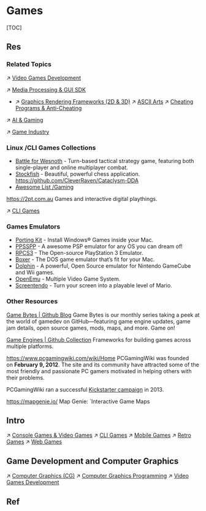 # Games

[TOC]



## Res
### Related Topics
↗ [Video Games Development](../../../Software%20Engineering/☝️%20Application%20Software%20Engineering/🎨%20Computer%20Graphics%20Programming/Video%20Games%20Development/Video%20Games%20Development.md)

↗ [Media Processing & GUI SDK](../../👩‍💻%20Computer%20Languages%20&%20Programming%20Methodology/🛠️%20Programming%20Tool%20Chain/🚠%20Application%20Runtimes%20&%20SDKs/🧩%20Media%20Processing%20&%20GUI%20SDK/Media%20Processing%20&%20GUI%20SDK.md)
- ↗ [Graphics Rendering Frameworks (2D & 3D)](../../👩‍💻%20Computer%20Languages%20&%20Programming%20Methodology/🛠️%20Programming%20Tool%20Chain/🚠%20Application%20Runtimes%20&%20SDKs/🧩%20Media%20Processing%20&%20GUI%20SDK/🖼️%20Graphics%20Rendering%20Frameworks%20(2D%20&%203D)/Graphics%20Rendering%20Frameworks%20(2D%20&%203D).md)
↗ [ASCII Arts](../../🥷🏼%20Operating%20Systems%20&%20Kernels%20(Engineering%20Part)/Linux%20(Derived%20From%20UNIX%20Family)/Linux%20Free%20Software%20&%20OSS%20(Open%20Source%20Software)/📌%20Awesome%20Open%20Source%20CLI%20Software/ASCII%20Arts.md)
↗ [Cheating Programs & Anti-Cheating](../../../CyberSecurity/🏰%20Cybersecurity%20Basics%20&%20InfoSec/🍦%20Software%20Security/🪆%20Software%20(Program)%20Analysis%20&%20Binary%20Engineering/Cheating%20Programs%20&%20Anti-Cheating/Cheating%20Programs%20&%20Anti-Cheating.md)

↗ [AI & Gaming](../../../Software%20Engineering/🤖%20AI(LLM)%20x%20SE/AI%20&%20Gaming/AI%20&%20Gaming.md)

↗ [Game Industry](../../../🗺%20CS%20Overview/Electronics%20&%20Information%20Technologies%20Business%20Fields%20Research/Software%20Industry%20&%20Providers/Internet%20&%20Entertainment%20Industry/Game%20Industry/Game%20Industry.md)


### Linux /CLI Games Collections
- [Battle for Wesnoth](http://www.wesnoth.org/) - Turn-based tactical strategy game, featuring both single-player and online multiplayer combat. 
- [Stockfish](http://stockfishchess.org/mac/) - Beautiful, powerful chess application. https://github.com/CleverRaven/Cataclysm-DDA
- [Awesome List /Gaming](https://github.com/sindresorhus/awesome#gaming)

https://2pt.com.au
Games and interactive digital playthings.

↗ [CLI Games](Games%20Library/CLI%20Games.md)


### Games Emulators
- [Porting Kit](http://portingkit.com/) - Install Windows® Games inside your Mac.
- [PPSSPP](https://www.ppsspp.org/) - A awesome PSP emulator for any OS you can dream of! 
- [RPCS3](https://rpcs3.net/) - The Open-source PlayStation 3 Emulator.
- [Boxer](http://boxerapp.com/) - The DOS game emulator that’s fit for your Mac. 
- [Dolphin](https://dolphin-emu.org) - A powerful, Open Source emulator for Nintendo GameCube and Wii games. 
- [OpenEmu](http://openemu.org/) - Multiple Video Game System. 
- [Screentendo](http://aaronrandall.com/blog/screentendo/) - Turn your screen into a playable level of Mario. 


### Other Resources
[Game Bytes | Github Blog](https://github.blog/2023-04-07-game-bytes-april-2023/#newsletter)
Game Bytes is our monthly series taking a peek at the world of gamedev on GitHub—featuring game engine updates, game jam details, open source games, mods, maps, and more. Game on!

[Game Engines | Github Collection](https://github.com/collections/game-engines)
Frameworks for building games across multiple platforms.

https://www.pcgamingwiki.com/wiki/Home
PCGamingWiki was founded on **February 9, 2012**. The site and its community have attracted some of the most friendly and passionate PC gamers motivated in helping others with their problems.

PCGamingWiki ran a successful [Kickstarter campaign](http://www.kickstarter.com/projects/438955692/pcgamingwiki-a-new-game-fixes-project) in 2013.

https://mapgenie.io/
Map Genie: `Interactive Game Maps



## Intro
↗ [Console Games & Video Games](Games%20Library/Console%20Games%20&%20Video%20Games/Console%20Games%20&%20Video%20Games.md)
↗ [CLI Games](Games%20Library/CLI%20Games.md)
↗ [Mobile Games](Games%20Library/Mobile%20Games.md)
↗ [Retro Games](Games%20Library/Retro%20Games.md)
↗ [Web Games](Games%20Library/Web%20Games.md)



## Game Development and Computer Graphics
↗ [Computer Graphics (CG)](../../../🧠%20Computing%20Methodologies/Computer%20Graphics%20(CG)/Computer%20Graphics%20(CG).md)
↗ [Computer Graphics Programming](../../../Software%20Engineering/☝️%20Application%20Software%20Engineering/🎨%20Computer%20Graphics%20Programming/Computer%20Graphics%20Programming.md)
↗ [Video Games Development](../../../Software%20Engineering/☝️%20Application%20Software%20Engineering/🎨%20Computer%20Graphics%20Programming/Video%20Games%20Development/Video%20Games%20Development.md)



## Ref
